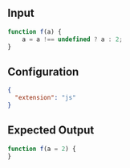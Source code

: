 
## Input
```javascript input
function f(a) {
    a = a !== undefined ? a : 2;
}
```

## Configuration
```json configuration
{
  "extension": "js"
}
```

## Expected Output
```javascript expected output
function f(a = 2) {
}
```
